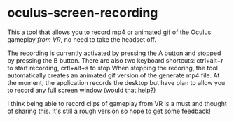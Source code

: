 # oculus-screen-recording
This a tool that allows you to record mp4 or animated gif of the Oculus gameplay *from VR*, no need to take the headset off.

The recording is currently activated by pressing the A button and stopped by pressing the B button.
There are also two keyboard shortcuts: ctrl+alt+r to start recording, crtl+alt+s to stop
When stopping the recoring, the tool automatically creates an animated gif version of the generate mp4 file.
At the moment, the application records the desktop but have plan to allow you to record any full screen window (would that help?)

I think being able to record clips of gameplay from VR is a must and thought of sharing this.
It's still a rough version so hope to get some feedback!
